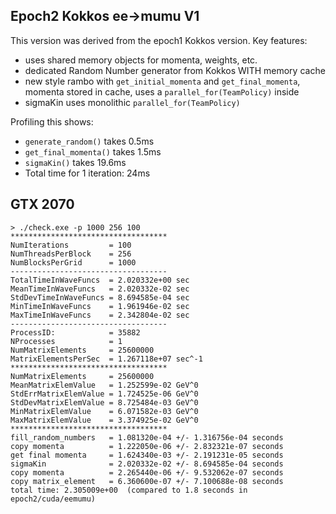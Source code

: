 ## Epoch2 Kokkos ee->mumu V1

This version was derived from the epoch1 Kokkos version. Key features:
* uses shared memory objects for momenta, weights, etc. 
* dedicated Random Number generator from Kokkos WITH memory cache
* new style rambo with `get_initial_momenta` and `get_final_momenta`, momenta stored in cache, uses a `parallel_for(TeamPolicy)` inside
* sigmaKin uses monolithic `parallel_for(TeamPolicy)`

Profiling this shows:
* `generate_random()` takes 0.5ms
* `get_final_momenta()` takes 1.5ms
* `sigmaKin()` takes 19.6ms
* Total time for 1 iteration: 24ms

## GTX 2070 

```
> ./check.exe -p 1000 256 100
***********************************
NumIterations         = 100
NumThreadsPerBlock    = 256
NumBlocksPerGrid      = 1000
-----------------------------------
TotalTimeInWaveFuncs  = 2.020332e+00 sec
MeanTimeInWaveFuncs   = 2.020332e-02 sec
StdDevTimeInWaveFuncs = 8.694585e-04 sec
MinTimeInWaveFuncs    = 1.961946e-02 sec
MaxTimeInWaveFuncs    = 2.342804e-02 sec
-----------------------------------
ProcessID:            = 35882
NProcesses            = 1
NumMatrixElements     = 25600000
MatrixElementsPerSec  = 1.267118e+07 sec^-1
***********************************
NumMatrixElements     = 25600000
MeanMatrixElemValue   = 1.252599e-02 GeV^0
StdErrMatrixElemValue = 1.724525e-06 GeV^0
StdDevMatrixElemValue = 8.725484e-03 GeV^0
MinMatrixElemValue    = 6.071582e-03 GeV^0
MaxMatrixElemValue    = 3.374925e-02 GeV^0
***********************************
fill_random_numbers   = 1.081320e-04 +/- 1.316756e-04 seconds
copy momenta          = 1.222050e-06 +/- 2.832321e-07 seconds
get final momenta     = 1.624340e-03 +/- 2.191231e-05 seconds
sigmaKin              = 2.020332e-02 +/- 8.694585e-04 seconds
copy momenta          = 2.265440e-06 +/- 9.532062e-07 seconds
copy matrix_element   = 6.360600e-07 +/- 7.100688e-08 seconds
total time: 2.305009e+00  (compared to 1.8 seconds in epoch2/cuda/eemumu)
```
